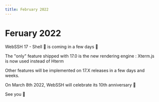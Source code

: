 ```yaml
---
title: February 2022
---
```


# Feruary 2022

WebSSH 17 - Shell :shell: is coming in a few days :tada:

The "only" feature shipped with 17.0 is the new rendering engine : Xterm.js is now used instead of Hterm

Other features will be implemented on 17.X releases in a few days and weeks.

On March 8th 2022, WebSSH will celebrate its 10th anniversary :gift:

See you :wave:
